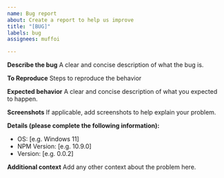 ```yaml
---
name: Bug report
about: Create a report to help us improve
title: "[BUG]"
labels: bug
assignees: muffoi

---
```


**Describe the bug**
A clear and concise description of what the bug is.

**To Reproduce**
Steps to reproduce the behavior

**Expected behavior**
A clear and concise description of what you expected to happen.

**Screenshots**
If applicable, add screenshots to help explain your problem.

**Details (please complete the following information):**
 - OS: [e.g. Windows 11]
 - NPM Version: [e.g. 10.9.0]
 - Version: [e.g. 0.0.2]

**Additional context**
Add any other context about the problem here.
